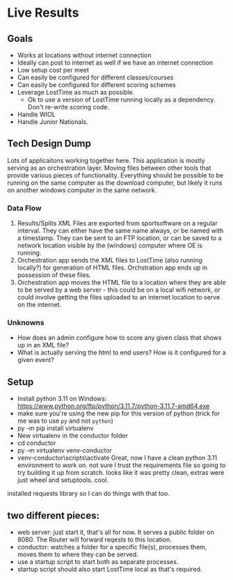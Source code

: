 # Live Results

## Goals
- Works at locations without internet connection
- Ideally can post to internet as well if we have an internet connection
- Low setup cost per meet
- Can easily be configured for different classes/courses
- Can easily be configured for different scoring schemes
- Leverage LostTime as much as possible.
  - Ok to use a version of LostTime running locally as a dependency. Don't re-write scoring code.
- Handle WIOL
- Handle Junior Nationals.

## Tech Design Dump
Lots of applicaitons working together here. This application is mostly serving as an orchestration layer. Moving files between other tools that provide various pieces of functionality.
Everything should be possible to be running on the same computer as the download computer, but likely it runs on another windows computer in the same network. 

### Data Flow
1. Results/Splits XML Files are exported from sportsoftware on a regular interval. They can either have the same name always, or be named with a timestamp. They can be sent to an FTP location, or can be saved to a network location visible by the (windows) computer where OE is running.
2. Orchestration app sends the XML files to LostTime (also running locally?) for generation of HTML files. Orchstration app ends up in possession of these files.
3. Orchestration app moves the HTML file to a location where they are able to be served by a web server - this could be on a local wifi network, or could involve getting the files uploaded to an internet location to serve on the internet.

### Unknowns
- How does an admin configure how to score any given class that shows up in an XML file?
- What is actually serving the html to end users? How is it configured for a given event?

## Setup
- Install python 3.11 on Windows: https://www.python.org/ftp/python/3.11.7/python-3.11.7-amd64.exe
- make sure you're using the new pip for this version of python (trick for me was to use `py` and not `python`)
- py -m pip install virtualenv
- New virtualenv in the conductor folder
- cd conductor
- py -m virtualenv venv-conductor
- venv-conductor\scripts\activate
Great, now I have a clean python 3.11 environment to work on.
not sure I trust the requirements file so going to try building it up from scratch.
looks like it was pretty clean, extras were just wheel and setuptools. cool.

installed requests library so I can do things with that too.

## two different pieces:
- web server: just start it, that's all for now. It serves a public folder on 8080. The Router will forward reqests to this location.
- conductor: watches a folder for a specific file(s), processes them, moves them to where they can be served.
- use a startup script to start both as separate processes.
- startup script should also start LostTime local as that's required.